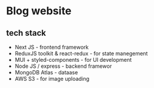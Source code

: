 # Blog website

## tech stack
- Next JS - frontend framework
- ReduxJS toolkit & react-redux - for state manegement
- MUI + styled-components - for UI development
- Node JS / express - backend framewor
- MongoDB Atlas - dataase
- AWS S3 - for image uploading
